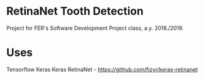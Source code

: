 # RetinaNet Tooth Detection
Project for FER's Software Development Project class, a.y. 2018./2019.

# Uses
Tensorflow
Keras
Keras RetinaNet - https://github.com/fizyr/keras-retinanet
